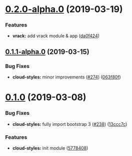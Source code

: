# [0.2.0-alpha.0](https://github.com/ovh-ux/manager/compare/@ovh-ux/manager-cloud-styles@0.1.1-alpha.0...@ovh-ux/manager-cloud-styles@0.2.0-alpha.0) (2019-03-19)


### Features

* **vrack:** add vrack module & app ([da0f424](https://github.com/ovh-ux/manager/commit/da0f424))



## [0.1.1-alpha.0](https://github.com/ovh-ux/manager/compare/@ovh-ux/manager-cloud-styles@0.1.0...@ovh-ux/manager-cloud-styles@0.1.1-alpha.0) (2019-03-15)


### Bug Fixes

* **cloud-styles:** minor improvements ([#274](https://github.com/ovh-ux/manager/issues/274)) ([063f80f](https://github.com/ovh-ux/manager/commit/063f80f))



# [0.1.0](https://github.com/ovh-ux/manager/compare/@ovh-ux/manager-cloud-styles@0.0.0...@ovh-ux/manager-cloud-styles@0.1.0) (2019-03-08)


### Bug Fixes

* **cloud-styles:** fully import bootstrap 3 ([#238](https://github.com/ovh-ux/manager/issues/238)) ([13ccc7c](https://github.com/ovh-ux/manager/commit/13ccc7c))


### Features

* **cloud-styles:** init module ([5778408](https://github.com/ovh-ux/manager/commit/5778408))



